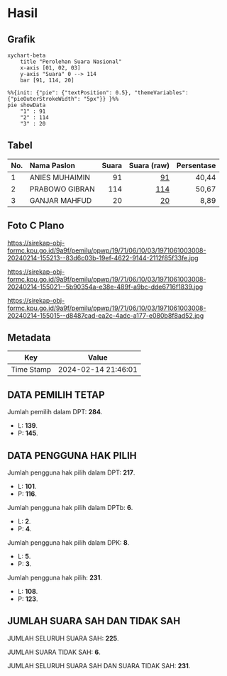 # Hasil

## Grafik

```mermaid
xychart-beta
    title "Perolehan Suara Nasional"
    x-axis [01, 02, 03]
    y-axis "Suara" 0 --> 114
    bar [91, 114, 20]
```

```mermaid
%%{init: {"pie": {"textPosition": 0.5}, "themeVariables": {"pieOuterStrokeWidth": "5px"}} }%%
pie showData
    "1" : 91
    "2" : 114
    "3" : 20
```

## Tabel

| No. | Nama Paslon    | Suara | Suara (raw) | Persentase |
|:--- |:-------------- | -----:| -----------:| ----------:|
| 1   | ANIES MUHAIMIN | 91    | [91][p-1]   | 40,44      |
| 2   | PRABOWO GIBRAN | 114   | [114][p-2]  | 50,67      |
| 3   | GANJAR MAHFUD  | 20    | [20][p-3]   | 8,89       |


[p-1]: https://github.com/gigit-pemilu/pemilu-2024/blob/main/pilpres/hitung-suara/sub/19-kepulauan-bangka-belitung/sub/71-kota-pangkal-pinang/sub/06-gabek/sub/1003-gabek-satu/sub/008-tps/sub/paslon-1.txt
[p-2]: https://github.com/gigit-pemilu/pemilu-2024/blob/main/pilpres/hitung-suara/sub/19-kepulauan-bangka-belitung/sub/71-kota-pangkal-pinang/sub/06-gabek/sub/1003-gabek-satu/sub/008-tps/sub/paslon-2.txt
[p-3]: https://github.com/gigit-pemilu/pemilu-2024/blob/main/pilpres/hitung-suara/sub/19-kepulauan-bangka-belitung/sub/71-kota-pangkal-pinang/sub/06-gabek/sub/1003-gabek-satu/sub/008-tps/sub/paslon-3.txt

## Foto C Plano

https://sirekap-obj-formc.kpu.go.id/9a9f/pemilu/ppwp/19/71/06/10/03/1971061003008-20240214-155213--83d6c03b-19ef-4622-9144-2112f85f33fe.jpg

https://sirekap-obj-formc.kpu.go.id/9a9f/pemilu/ppwp/19/71/06/10/03/1971061003008-20240214-155021--5b90354a-e38e-489f-a9bc-dde6716f1839.jpg

https://sirekap-obj-formc.kpu.go.id/9a9f/pemilu/ppwp/19/71/06/10/03/1971061003008-20240214-155015--d8487cad-ea2c-4adc-a177-e080b8f8ad52.jpg


## Metadata

| Key        | Value               |
| ---------- | ------------------- |
| Time Stamp | 2024-02-14 21:46:01 |


## DATA PEMILIH TETAP

Jumlah pemilih dalam DPT: **284**.
 * L: **139**.
 * P: **145**.

## DATA PENGGUNA HAK PILIH

Jumlah pengguna hak pilih dalam DPT: **217**.
 * L: **101**.
 * P: **116**.

Jumlah pengguna hak pilih dalam DPTb: **6**.
 * L: **2**.
 * P: **4**.

Jumlah pengguna hak pilih dalam DPK: **8**.
 * L: **5**.
 * P: **3**.

Jumlah pengguna hak pilih: **231**.
 * L: **108**.
 * P: **123**.

## JUMLAH SUARA SAH DAN TIDAK SAH

JUMLAH SELURUH SUARA SAH: **225**.

JUMLAH SUARA TIDAK SAH: **6**.

JUMLAH SELURUH SUARA SAH DAN SUARA TIDAK SAH: **231**.


